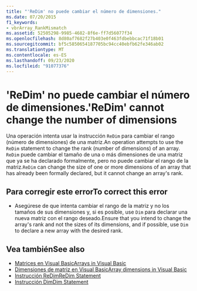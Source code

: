 ```yaml
---
title: "'ReDim' no puede cambiar el número de dimensiones."
ms.date: 07/20/2015
f1_keywords:
- vbrArray_RankMismatch
ms.assetid: 52505298-9985-4682-8f6e-ff7d56077f34
ms.openlocfilehash: 8d80af7682f27b403e0f463fdbebbcac71f18b01
ms.sourcegitcommit: bf5c5850654187705bc94cc40ebfb62fe346ab02
ms.translationtype: MT
ms.contentlocale: es-ES
ms.lasthandoff: 09/23/2020
ms.locfileid: "91077376"
---
```

# <a name="redim-cannot-change-the-number-of-dimensions"></a><span data-ttu-id="be0c6-102">'ReDim' no puede cambiar el número de dimensiones.</span><span class="sxs-lookup"><span data-stu-id="be0c6-102">'ReDim' cannot change the number of dimensions</span></span>

<span data-ttu-id="be0c6-103">Una operación intenta usar la instrucción `ReDim` para cambiar el rango (número de dimensiones) de una matriz.</span><span class="sxs-lookup"><span data-stu-id="be0c6-103">An operation attempts to use the `ReDim` statement to change the rank (number of dimensions) of an array.</span></span> <span data-ttu-id="be0c6-104">`ReDim` puede cambiar el tamaño de una o más dimensiones de una matriz que ya se ha declarado formalmente, pero no puede cambiar el rango de la matriz.</span><span class="sxs-lookup"><span data-stu-id="be0c6-104">`ReDim` can change the size of one or more dimensions of an array that has already been formally declared, but it cannot change an array's rank.</span></span>  
  
## <a name="to-correct-this-error"></a><span data-ttu-id="be0c6-105">Para corregir este error</span><span class="sxs-lookup"><span data-stu-id="be0c6-105">To correct this error</span></span>  
  
- <span data-ttu-id="be0c6-106">Asegúrese de que intenta cambiar el rango de la matriz y no los tamaños de sus dimensiones y, si es posible, use `Dim` para declarar una nueva matriz con el rango deseado.</span><span class="sxs-lookup"><span data-stu-id="be0c6-106">Ensure that you intend to change the array's rank and not the sizes of its dimensions, and if possible, use `Dim` to declare a new array with the desired rank.</span></span>  
  
## <a name="see-also"></a><span data-ttu-id="be0c6-107">Vea también</span><span class="sxs-lookup"><span data-stu-id="be0c6-107">See also</span></span>

- [<span data-ttu-id="be0c6-108">Matrices en Visual Basic</span><span class="sxs-lookup"><span data-stu-id="be0c6-108">Arrays in Visual Basic</span></span>](../programming-guide/language-features/arrays/index.md)
- [<span data-ttu-id="be0c6-109">Dimensiones de matriz en Visual Basic</span><span class="sxs-lookup"><span data-stu-id="be0c6-109">Array dimensions in Visual Basic</span></span>](../programming-guide/language-features/arrays/array-dimensions.md)
- [<span data-ttu-id="be0c6-110">Instrucción ReDim</span><span class="sxs-lookup"><span data-stu-id="be0c6-110">ReDim Statement</span></span>](../language-reference/statements/redim-statement.md)
- [<span data-ttu-id="be0c6-111">Instrucción Dim</span><span class="sxs-lookup"><span data-stu-id="be0c6-111">Dim Statement</span></span>](../language-reference/statements/dim-statement.md)
